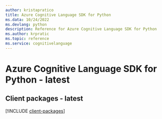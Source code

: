 ```yaml
---
author: kristapratico
title: Azure Cognitive Language SDK for Python
ms.data: 10/24/2022
ms.devlang: python
description: Reference for Azure Cognitive Language SDK for Python
ms.author: krpratic
ms.topic: reference
ms.service: cognitivelanguage
---
```

# Azure Cognitive Language SDK for Python - latest

## Client packages - latest
[!INCLUDE [client-packages](cognitive-language-client-index.md)]
